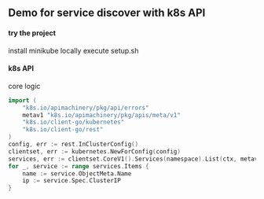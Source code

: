 ## Demo for service discover with k8s API

#### try the project
install minikube locally
execute setup.sh

#### k8s API

core logic
```go
import (
    "k8s.io/apimachinery/pkg/api/errors"
    metav1 "k8s.io/apimachinery/pkg/apis/meta/v1"
    "k8s.io/client-go/kubernetes"
    "k8s.io/client-go/rest"
)
config, err := rest.InClusterConfig()
clientset, err := kubernetes.NewForConfig(config)
services, err := clientset.CoreV1().Services(namespace).List(ctx, metav1.ListOptions{})
for _, service := range services.Items {
    name := service.ObjectMeta.Name
    ip := service.Spec.ClusterIP
}
```